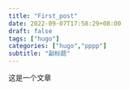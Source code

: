 ```yaml
---
title: "First_post"
date: 2022-09-07T17:58:29+08:00
draft: false
tags: ["hugo"]
categories: ["hugo","pppp"]
subtitle: "副标题"
---
```


这是一个文章

